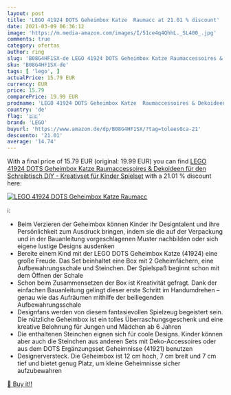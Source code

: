 ```yaml
---
layout: post
title: 'LEGO 41924 DOTS Geheimbox Katze  Raumacc at 21.01 % discount'
date: 2021-03-09 06:36:12
image: 'https://m.media-amazon.com/images/I/51ce4q4QhhL._SL400_.jpg'
comments: true
category: ofertas
author: ring
slug: 'B08G4HF1SX-de LEGO 41924 DOTS Geheimbox Katze Raumaccessoires &...'
sku: 'B08G4HF1SX-de'
tags: [ 'lego', ]
actualPrice: 15.79 EUR
currency: EUR
price: 15.79
comparePrice: 19.99 EUR
prodname: 'LEGO 41924 DOTS Geheimbox Katze  Raumaccessoires & Dekoideen für den Schreibtisch  DIY - Kreativset für Kinder  Spielset'
country: 'de'
flag: '🇩🇪'
brand: 'LEGO'
buyurl: 'https://www.amazon.de/dp/B08G4HF1SX/?tag=tolees0ca-21'
descuento: '21.01'
average: '14.74'
---
```


With a final price of 15.79 EUR (original: 19.99 EUR) you can find [LEGO 41924 DOTS Geheimbox Katze  Raumaccessoires & Dekoideen für den Schreibtisch  DIY - Kreativset für Kinder  Spielset](https://www.amazon.de/dp/B08G4HF1SX/?tag=tolees0ca-21) with a  21.01 % discount here:

[![LEGO 41924 DOTS Geheimbox Katze  Raumacc](https://m.media-amazon.com/images/I/51ce4q4QhhL._SL400_.jpg)](https://www.amazon.de/dp/B08G4HF1SX/?tag=tolees0ca-21)

ℹ️:

- Beim Verzieren der Geheimbox können Kinder ihr Designtalent und ihre Persönlichkeit zum Ausdruck bringen, indem sie die auf der Verpackung und in der Bauanleitung vorgeschlagenen Muster nachbilden oder sich eigene lustige Designs ausdenken
- Bereite einem Kind mit der LEGO DOTS Geheimbox Katze (41924) eine große Freude. Das Set beinhaltet eine Box mit 2 Geheimfächern, eine Aufbewahrungsschale und Steinchen. Der Spielspaß beginnt schon mit dem Öffnen der Schale
- Schon beim Zusammensetzen der Box ist Kreativität gefragt. Dank der einfachen Bauanleitung gelingt dieser erste Schritt im Handumdrehen – genau wie das Aufräumen mithilfe der beiliegenden Aufbewahrungsschale
- Designfans werden von diesem fantasievollen Spielzeug begeistert sein. Die nützliche Geheimbox ist ein tolles Überraschungsgeschenk und eine kreative Belohnung für Jungen und Mädchen ab 6 Jahren
- Die enthaltenen Steinchen eignen sich für coole Designs. Kinder können aber auch die Steinchen aus anderen Sets mit Deko-Accessoires oder aus dem DOTS Ergänzungsset Geheimnisse (41921) benutzen
- Designerversteck. Die Geheimbox ist 12 cm hoch, 7 cm breit und 7 cm tief und bietet genug Platz, um kleine Geheimnisse sicher aufzubewahren

[🛒 Buy it!!](https://www.amazon.de/dp/B08G4HF1SX/?tag=tolees0ca-21)
